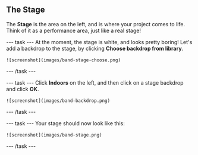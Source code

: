 ## The Stage

The __Stage__ is the area on the left, and is where your project comes to life. Think of it as a performance area, just like a real stage!

--- task ---
At the moment, the stage is white, and looks pretty boring! Let's add a backdrop to the stage, by clicking **Choose backdrop from library**.

	![screenshot](images/band-stage-choose.png)
--- /task ---


--- task ---
Click **Indoors** on the left, and then click on a stage backdrop and click **OK**.

	![screenshot](images/band-backdrop.png)
--- /task ---

--- task ---
Your stage should now look like this:

	![screenshot](images/band-stage.png)
--- /task ---
